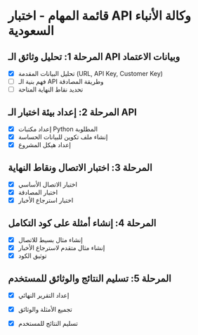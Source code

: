 # قائمة المهام - اختبار API وكالة الأنباء السعودية

## المرحلة 1: تحليل وثائق الـ API وبيانات الاعتماد
- [x] تحليل البيانات المقدمة (URL, API Key, Customer Key)
- [ ] فهم بنية الـ API وطريقة المصادقة
- [ ] تحديد نقاط النهاية المتاحة

## المرحلة 2: إعداد بيئة اختبار الـ API
- [x] إعداد مكتبات Python المطلوبة
- [x] إنشاء ملف تكوين للبيانات الحساسة
- [x] إعداد هيكل المشروع

## المرحلة 3: اختبار الاتصال ونقاط النهاية
- [x] اختبار الاتصال الأساسي
- [x] اختبار المصادقة
- [x] اختبار استرجاع الأخبار

## المرحلة 4: إنشاء أمثلة على كود التكامل
- [x] إنشاء مثال بسيط للاتصال
- [x] إنشاء مثال متقدم لاسترجاع الأخبار
- [x] توثيق الكود

## المرحلة 5: تسليم النتائج والوثائق للمستخدم
- [x] إعداد التقرير النهائي
- [x] تجميع الأمثلة والوثائق
- [x] تسليم النتائج للمستخدم

